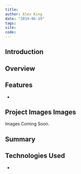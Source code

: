 ```yaml
---
title:
author: Alex King
date: "2019-06-19"
tags:
site:
code:
---
```


## Introduction

## Overview

## Features

-

## Project Images Images

Images Coming Soon.

## Summary

## Technologies Used

-
